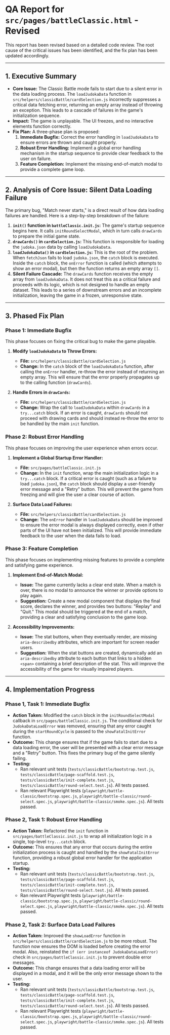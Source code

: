 # QA Report for `src/pages/battleClassic.html` - Revised

This report has been revised based on a detailed code review. The root cause of the critical issues has been identified, and the fix plan has been updated accordingly.

---

## 1. Executive Summary

- **Core Issue:** The Classic Battle mode fails to start due to a silent error in the data loading process. The `loadJudokaData` function in `src/helpers/classicBattle/cardSelection.js` incorrectly suppresses a critical data fetching error, returning an empty array instead of throwing an exception. This leads to a cascade of failures in the game's initialization sequence.
- **Impact:** The game is unplayable. The UI freezes, and no interactive elements function correctly.
- **Fix Plan:** A three-phase plan is proposed:
    1. **Immediate Bugfix:** Correct the error handling in `loadJudokaData` to ensure errors are thrown and caught properly.
    2. **Robust Error Handling:** Implement a global error handling mechanism in the startup sequence to provide clear feedback to the user on failure.
    3. **Feature Completion:** Implement the missing end-of-match modal to provide a complete game loop.

---

## 2. Analysis of Core Issue: Silent Data Loading Failure

The primary bug, "Match never starts," is a direct result of how data loading failures are handled. Here is a step-by-step breakdown of the failure:

1. **`init()` function in `battleClassic.init.js`:** The game's startup sequence begins here. It calls `initRoundSelectModal`, which in turn calls `drawCards` to prepare the initial game state.
2. **`drawCards()` in `cardSelection.js`:** This function is responsible for loading the `judoka.json` data by calling `loadJudokaData`.
3. **`loadJudokaData()` in `cardSelection.js`:** This is the root of the problem. When `fetchJson` fails to load `judoka.json`, the `catch` block is executed. Inside the `catch` block, the `onError` function is called (which attempts to show an error modal), but then the function returns an empty array `[]`.
4. **Silent Failure Cascade:** The `drawCards` function receives the empty array from `loadJudokaData`. It does not treat this as a critical failure and proceeds with its logic, which is not designed to handle an empty dataset. This leads to a series of downstream errors and an incomplete initialization, leaving the game in a frozen, unresponsive state.

---

## 3. Phased Fix Plan

### Phase 1: Immediate Bugfix

This phase focuses on fixing the critical bug to make the game playable.

1. **Modify `loadJudokaData` to Throw Errors:**
    - **File:** `src/helpers/classicBattle/cardSelection.js`
    - **Change:** In the `catch` block of the `loadJudokaData` function, after calling the `onError` handler, re-throw the error instead of returning an empty array. This will ensure that the error properly propagates up to the calling function (`drawCards`).

2. **Handle Errors in `drawCards`:**
    - **File:** `src/helpers/classicBattle/cardSelection.js`
    - **Change:** Wrap the call to `loadJudokaData` within `drawCards` in a `try...catch` block. If an error is caught, `drawCards` should not proceed with drawing cards and should instead re-throw the error to be handled by the main `init` function.

### Phase 2: Robust Error Handling

This phase focuses on improving the user experience when errors occur.

1. **Implement a Global Startup Error Handler:**
    - **File:** `src/pages/battleClassic.init.js`
    - **Change:** In the `init` function, wrap the main initialization logic in a `try...catch` block. If a critical error is caught (such as a failure to load `judoka.json`), the `catch` block should display a user-friendly error message and a "Retry" button. This will prevent the game from freezing and will give the user a clear course of action.

2. **Surface Data Load Failures:**
    - **File:** `src/helpers/classicBattle/cardSelection.js`
    - **Change:** The `onError` handler in `loadJudokaData` should be improved to ensure the error modal is always displayed correctly, even if other parts of the UI have not been initialized. This will provide immediate feedback to the user when the data fails to load.

### Phase 3: Feature Completion

This phase focuses on implementing missing features to provide a complete and satisfying game experience.

1. **Implement End-of-Match Modal:**
    - **Issue:** The game currently lacks a clear end state. When a match is over, there is no modal to announce the winner or provide options to play again.
    - **Suggestion:** Create a new modal component that displays the final score, declares the winner, and provides two buttons: "Replay" and "Quit." This modal should be triggered at the end of a match, providing a clear and satisfying conclusion to the game loop.

2. **Accessibility Improvements:**
    - **Issue:** The stat buttons, when they eventually render, are missing `aria-describedby` attributes, which are important for screen reader users.
    - **Suggestion:** When the stat buttons are created, dynamically add an `aria-describedby` attribute to each button that links to a hidden `<span>` containing a brief description of the stat. This will improve the accessibility of the game for visually impaired players.

---

## 4. Implementation Progress

### Phase 1, Task 1: Immediate Bugfix

- **Action Taken:** Modified the `catch` block in the `initRoundSelectModal` callback in `src/pages/battleClassic.init.js`. The conditional check for `JudokaDataLoadError` was removed, ensuring that any error caught during the `startRoundCycle` is passed to the `showFatalInitError` function.
- **Outcome:** This change ensures that if the game fails to start due to a data loading error, the user will be presented with a clear error message and a "Retry" button. This fixes the primary bug of the game silently failing.
- **Testing:**
  - Ran relevant unit tests (`tests/classicBattle/bootstrap.test.js`, `tests/classicBattle/page-scaffold.test.js`, `tests/classicBattle/init-complete.test.js`, `tests/classicBattle/round-select.test.js`). All tests passed.
  - Ran relevant Playwright tests (`playwright/battle-classic/bootstrap.spec.js`, `playwright/battle-classic/round-select.spec.js`, `playwright/battle-classic/smoke.spec.js`). All tests passed.

### Phase 2, Task 1: Robust Error Handling

- **Action Taken:** Refactored the `init` function in `src/pages/battleClassic.init.js` to wrap all initialization logic in a single, top-level `try...catch` block.
- **Outcome:** This ensures that any error that occurs during the entire initialization process is caught and handled by the `showFatalInitError` function, providing a robust global error handler for the application startup.
- **Testing:**
  - Ran relevant unit tests (`tests/classicBattle/bootstrap.test.js`, `tests/classicBattle/page-scaffold.test.js`, `tests/classicBattle/init-complete.test.js`, `tests/classicBattle/round-select.test.js`). All tests passed.
  - Ran relevant Playwright tests (`playwright/battle-classic/bootstrap.spec.js`, `playwright/battle-classic/round-select.spec.js`, `playwright/battle-classic/smoke.spec.js`). All tests passed.

### Phase 2, Task 2: Surface Data Load Failures

- **Action Taken:** Improved the `showLoadError` function in `src/helpers/classicBattle/cardSelection.js` to be more robust. The function now ensures the DOM is loaded before creating the error modal. Also, reinstated the `if (err instanceof JudokaDataLoadError)` check in `src/pages/battleClassic.init.js` to prevent double error messages.
- **Outcome:** This change ensures that a data loading error will be displayed in a modal, and it will be the only error message shown to the user.
- **Testing:**
  - Ran relevant unit tests (`tests/classicBattle/bootstrap.test.js`, `tests/classicBattle/page-scaffold.test.js`, `tests/classicBattle/init-complete.test.js`, `tests/classicBattle/round-select.test.js`). All tests passed.
  - Ran relevant Playwright tests (`playwright/battle-classic/bootstrap.spec.js`, `playwright/battle-classic/round-select.spec.js`, `playwright/battle-classic/smoke.spec.js`). All tests passed.
